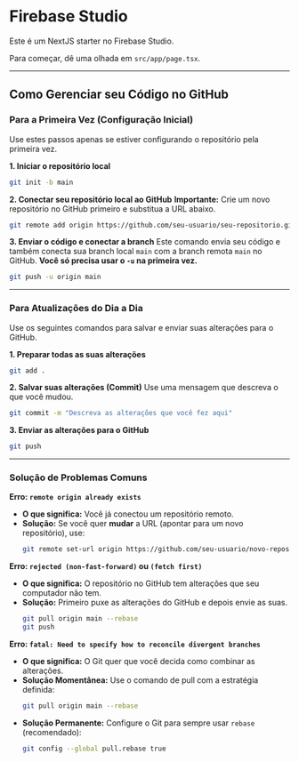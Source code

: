 # Firebase Studio

Este é um NextJS starter no Firebase Studio.

Para começar, dê uma olhada em `src/app/page.tsx`.

---

## Como Gerenciar seu Código no GitHub

### Para a Primeira Vez (Configuração Inicial)

Use estes passos apenas se estiver configurando o repositório pela primeira vez.

**1. Iniciar o repositório local**
```bash
git init -b main
```

**2. Conectar seu repositório local ao GitHub**
**Importante:** Crie um novo repositório no GitHub primeiro e substitua a URL abaixo.
```bash
git remote add origin https://github.com/seu-usuario/seu-repositorio.git
```

**3. Enviar o código e conectar a branch**
Este comando envia seu código e também conecta sua branch local `main` com a branch remota `main` no GitHub. **Você só precisa usar o `-u` na primeira vez.**
```bash
git push -u origin main
```

---

### Para Atualizações do Dia a Dia

Use os seguintes comandos para salvar e enviar suas alterações para o GitHub.

**1. Preparar todas as suas alterações**
```bash
git add .
```

**2. Salvar suas alterações (Commit)**
Use uma mensagem que descreva o que você mudou.
```bash
git commit -m "Descreva as alterações que você fez aqui"
```

**3. Enviar as alterações para o GitHub**
```bash
git push
```

---

### Solução de Problemas Comuns

**Erro: `remote origin already exists`**
*   **O que significa:** Você já conectou um repositório remoto.
*   **Solução:** Se você quer **mudar** a URL (apontar para um novo repositório), use:
    ```bash
    git remote set-url origin https://github.com/seu-usuario/novo-repositorio.git
    ```

**Erro: `rejected (non-fast-forward)` ou `(fetch first)`**
*   **O que significa:** O repositório no GitHub tem alterações que seu computador não tem.
*   **Solução:** Primeiro puxe as alterações do GitHub e depois envie as suas.
    ```bash
    git pull origin main --rebase
    git push
    ```

**Erro: `fatal: Need to specify how to reconcile divergent branches`**
*   **O que significa:** O Git quer que você decida como combinar as alterações.
*   **Solução Momentânea:** Use o comando de pull com a estratégia definida:
    ```bash
    git pull origin main --rebase
    ```
*   **Solução Permanente:** Configure o Git para sempre usar `rebase` (recomendado):
    ```bash
    git config --global pull.rebase true
    ```